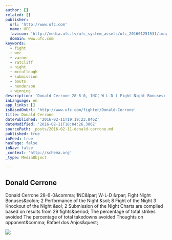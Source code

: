 ```yaml
---
author: []
related: []
publisher:
  url: 'http://www.ufc.com'
  name: UFC
  favicon: 'http://media.ufc.tv/ufc_system_assets/ufc_201601251531/images/favicon.ico'
  domain: www.ufc.com
keywords:
  - fight
  - wec
  - varner
  - ratcliff
  - night
  - mccullough
  - submission
  - bouts
  - henderson
  - winning
description: 'Donald Cerrone 28-6-0, 1NC( W-L-D ) Fight Night Bonuses: 2 Performance of the Night / 8 Fight of the Night 3 Knockout of the Night / 2 Submission of the Night Charts are compiled based on results from 29 fights. The percentage of total strikes avoided The percentage of total takedowns avoided Thoughts on opponent, Rafael dos Anjos?'
inLanguage: en
app_links: []
isBasedOnUrl: 'http://www.ufc.com/fighter/Donald-Cerrone'
title: Donald Cerrone
datePublished: '2016-02-11T19:19:23.846Z'
dateModified: '2016-02-11T18:04:26.306Z'
sourcePath: _posts/2016-02-11-donald-cerrone.md
published: true
inFeed: true
hasPage: false
inNav: false
_context: 'http://schema.org'
_type: MediaObject

---
```

<article style=""><h1>Donald Cerrone</h1><p>Donald Cerrone 28-6-0&amp;comma; 1NC&amp;lpar; W-L-D &amp;rpar; Fight Night Bonuses&amp;colon; 2 Performance of the Night &amp;sol; 8 Fight of the Night 3 Knockout of the Night &amp;sol; 2 Submission of the Night Charts are compiled based on results from 29 fights&amp;period; The percentage of total strikes avoided The percentage of total takedowns avoided Thoughts on opponent&amp;comma; Rafael dos Anjos&amp;quest;</p><img src="http://media.ufc.tv/fighter_images/Donald_Cerrone/CERRONE_DONALD.png" /></article>